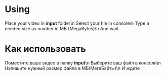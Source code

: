 # Using
Place your video in **input** folder\n
Select your file in console\n
Type a needed size as number in MB (MegaBytes)\n
And wait

# Как использовать
Поместите ваше видео в папку **input**\n
Выберите ваш файл в консоли\n
Напишите нужный размер файла в МБ(МегаБайты)\n
И ждите

